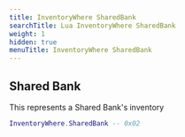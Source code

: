 ```yaml
---
title: InventoryWhere SharedBank
searchTitle: Lua InventoryWhere SharedBank
weight: 1
hidden: true
menuTitle: InventoryWhere SharedBank
---
```

## Shared Bank

This represents a Shared Bank's inventory
```lua
InventoryWhere.SharedBank -- 0x02
```